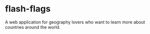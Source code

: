 # flash-flags

A web application for geography lovers who want to learn more about countries around the world.
